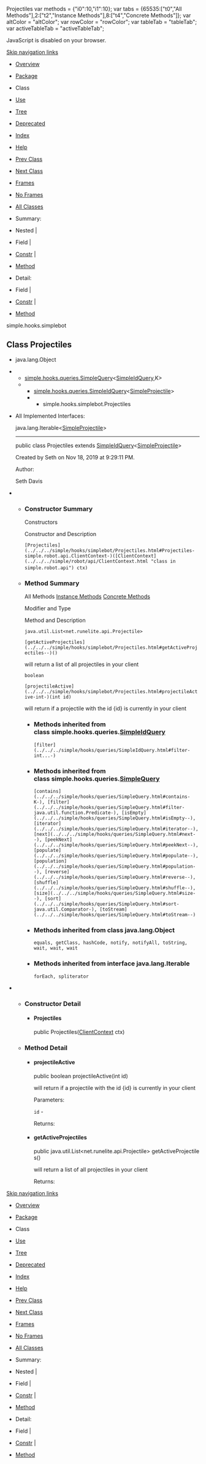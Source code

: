 Projectiles   <!-- try { if (location.href.indexOf('is-external=true') == -1) { parent.document.title="Projectiles"; } } catch(err) { } //--> var methods = {"i0":10,"i1":10}; var tabs = {65535:\["t0","All Methods"\],2:\["t2","Instance Methods"\],8:\["t4","Concrete Methods"\]}; var altColor = "altColor"; var rowColor = "rowColor"; var tableTab = "tableTab"; var activeTableTab = "activeTableTab";

JavaScript is disabled on your browser.

[Skip navigation links](#skip.navbar.top "Skip navigation links")

*   [Overview](../../../overview-summary.html)
*   [Package](package-summary.html)
*   Class
*   [Use](class-use/Projectiles.html)
*   [Tree](package-tree.html)
*   [Deprecated](../../../deprecated-list.html)
*   [Index](../../../index-files/index-1.html)
*   [Help](../../../help-doc.html)

*   [Prev Class](../../../simple/hooks/simplebot/PortalTeleports.html "class in simple.hooks.simplebot")
*   [Next Class](../../../simple/hooks/simplebot/ScriptPaint.html "class in simple.hooks.simplebot")

*   [Frames](../../../index.html?simple/hooks/simplebot/Projectiles.html)
*   [No Frames](Projectiles.html)

*   [All Classes](../../../allclasses-noframe.html)

<!-- allClassesLink = document.getElementById("allclasses\_navbar\_top"); if(window==top) { allClassesLink.style.display = "block"; } else { allClassesLink.style.display = "none"; } //-->

*   Summary: 
*   Nested | 
*   Field | 
*   [Constr](#constructor.summary) | 
*   [Method](#method.summary)

*   Detail: 
*   Field | 
*   [Constr](#constructor.detail) | 
*   [Method](#method.detail)

simple.hooks.simplebot

Class Projectiles
-----------------

*   java.lang.Object
*   *   [simple.hooks.queries.SimpleQuery](../../../simple/hooks/queries/SimpleQuery.html "class in simple.hooks.queries")<[SimpleIdQuery](../../../simple/hooks/queries/SimpleIdQuery.html "class in simple.hooks.queries")<K>,K>
    *   *   [simple.hooks.queries.SimpleIdQuery](../../../simple/hooks/queries/SimpleIdQuery.html "class in simple.hooks.queries")<[SimpleProjectile](../../../simple/hooks/wrappers/SimpleProjectile.html "class in simple.hooks.wrappers")\>
        *   *   simple.hooks.simplebot.Projectiles

*   All Implemented Interfaces:
    
    java.lang.Iterable<[SimpleProjectile](../../../simple/hooks/wrappers/SimpleProjectile.html "class in simple.hooks.wrappers")\>
    
    * * *
    
      
    
    public class Projectiles
    extends [SimpleIdQuery](../../../simple/hooks/queries/SimpleIdQuery.html "class in simple.hooks.queries")<[SimpleProjectile](../../../simple/hooks/wrappers/SimpleProjectile.html "class in simple.hooks.wrappers")\>
    
    Created by Seth on Nov 18, 2019 at 9:29:11 PM.
    
    Author:
    
    Seth Davis
    

*   *   ### Constructor Summary
        
        Constructors 
        
        Constructor and Description
        
        `[Projectiles](../../../simple/hooks/simplebot/Projectiles.html#Projectiles-simple.robot.api.ClientContext-)([ClientContext](../../../simple/robot/api/ClientContext.html "class in simple.robot.api") ctx)` 
        
    
    *   ### Method Summary
        
        All Methods [Instance Methods](javascript:show\(2\);) [Concrete Methods](javascript:show\(8\);) 
        
        Modifier and Type
        
        Method and Description
        
        `java.util.List<net.runelite.api.Projectile>`
        
        `[getActiveProjectiles](../../../simple/hooks/simplebot/Projectiles.html#getActiveProjectiles--)()`
        
        will return a list of all projectiles in your client
        
        `boolean`
        
        `[projectileActive](../../../simple/hooks/simplebot/Projectiles.html#projectileActive-int-)(int id)`
        
        will return if a projectile with the id {id} is currently in your client
        
        *   ### Methods inherited from class simple.hooks.queries.[SimpleIdQuery](../../../simple/hooks/queries/SimpleIdQuery.html "class in simple.hooks.queries")
            
            `[filter](../../../simple/hooks/queries/SimpleIdQuery.html#filter-int...-)`
        
        *   ### Methods inherited from class simple.hooks.queries.[SimpleQuery](../../../simple/hooks/queries/SimpleQuery.html "class in simple.hooks.queries")
            
            `[contains](../../../simple/hooks/queries/SimpleQuery.html#contains-K-), [filter](../../../simple/hooks/queries/SimpleQuery.html#filter-java.util.function.Predicate-), [isEmpty](../../../simple/hooks/queries/SimpleQuery.html#isEmpty--), [iterator](../../../simple/hooks/queries/SimpleQuery.html#iterator--), [next](../../../simple/hooks/queries/SimpleQuery.html#next--), [peekNext](../../../simple/hooks/queries/SimpleQuery.html#peekNext--), [populate](../../../simple/hooks/queries/SimpleQuery.html#populate--), [population](../../../simple/hooks/queries/SimpleQuery.html#population--), [reverse](../../../simple/hooks/queries/SimpleQuery.html#reverse--), [shuffle](../../../simple/hooks/queries/SimpleQuery.html#shuffle--), [size](../../../simple/hooks/queries/SimpleQuery.html#size--), [sort](../../../simple/hooks/queries/SimpleQuery.html#sort-java.util.Comparator-), [toStream](../../../simple/hooks/queries/SimpleQuery.html#toStream--)`
        
        *   ### Methods inherited from class java.lang.Object
            
            `equals, getClass, hashCode, notify, notifyAll, toString, wait, wait, wait`
        
        *   ### Methods inherited from interface java.lang.Iterable
            
            `forEach, spliterator`

*   *   ### Constructor Detail
        
        *   #### Projectiles
            
            public Projectiles([ClientContext](../../../simple/robot/api/ClientContext.html "class in simple.robot.api") ctx)
            
    
    *   ### Method Detail
        
        *   #### projectileActive
            
            public boolean projectileActive(int id)
            
            will return if a projectile with the id {id} is currently in your client
            
            Parameters:
            
            `id` -
            
            Returns:
            
        
        *   #### getActiveProjectiles
            
            public java.util.List<net.runelite.api.Projectile> getActiveProjectiles()
            
            will return a list of all projectiles in your client
            
            Returns:
            

[Skip navigation links](#skip.navbar.bottom "Skip navigation links")

*   [Overview](../../../overview-summary.html)
*   [Package](package-summary.html)
*   Class
*   [Use](class-use/Projectiles.html)
*   [Tree](package-tree.html)
*   [Deprecated](../../../deprecated-list.html)
*   [Index](../../../index-files/index-1.html)
*   [Help](../../../help-doc.html)

*   [Prev Class](../../../simple/hooks/simplebot/PortalTeleports.html "class in simple.hooks.simplebot")
*   [Next Class](../../../simple/hooks/simplebot/ScriptPaint.html "class in simple.hooks.simplebot")

*   [Frames](../../../index.html?simple/hooks/simplebot/Projectiles.html)
*   [No Frames](Projectiles.html)

*   [All Classes](../../../allclasses-noframe.html)

<!-- allClassesLink = document.getElementById("allclasses\_navbar\_bottom"); if(window==top) { allClassesLink.style.display = "block"; } else { allClassesLink.style.display = "none"; } //-->

*   Summary: 
*   Nested | 
*   Field | 
*   [Constr](#constructor.summary) | 
*   [Method](#method.summary)

*   Detail: 
*   Field | 
*   [Constr](#constructor.detail) | 
*   [Method](#method.detail)
